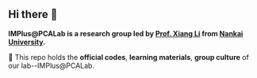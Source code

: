 ## Hi there 👋

**IMPlus@PCALab is a research group led by [Prof. Xiang Li](http://implus.github.io/) from [Nankai University](https://cc.nankai.edu.cn/2021/0323/c13620a490349/page.htm).**

🌈 This repo holds the **official codes**, **learning materials**, **group culture** of our lab--IMPlus@PCALab.


<!--
🙋‍♀️ A short introduction - 
🌈 Contribution guidelines - how can the community get involved?
👩‍💻 Useful resources - where can the community find your docs? Is there anything else the community should know?
🍿 Fun facts - what does your team eat for breakfast?
🧙 Remember, you can do mighty things with the power of [Markdown](https://docs.github.com/github/writing-on-github/getting-started-with-writing-and-formatting-on-github/basic-writing-and-formatting-syntax)
-->
